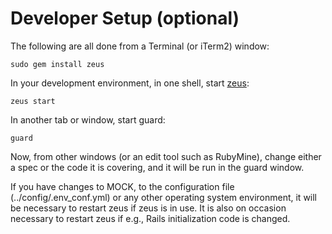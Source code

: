 # Developer Setup (optional)

The following are all done from a Terminal (or iTerm2) window:

```shell
sudo gem install zeus
```

In your development environment, in one shell, start [zeus](https://github.com/burke/zeus):

```shell
zeus start
```

In another tab or window, start guard:

```shell
guard
```

Now, from other windows (or an edit tool such as RubyMine), change either a spec or the code it is covering, and it will be run in the guard window.

If you have changes to MOCK, to the configuration file (../config/.env_conf.yml) or any other operating system environment, it will be necessary to restart zeus if zeus is in use. It is also on occasion necessary to restart zeus if e.g., Rails initialization code is changed.
